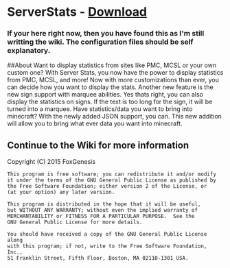 # ServerStats - [Download](http://www.planetminecraft.com/mod/server-stats-151-supports-pmc/)
### If your here right now, then you have found this as I'm still writting the wiki. The configuration files should be self explanatory.
##About
  Want to display statistics from sites like PMC, MCSL or your own custom one? With Server Stats, you now have the power to display statistics from PMC, MCSL, and more! Now with more customizations than ever, you can decide how you want to display the stats. Another new feature is the new sign support with marquee abilities. Yes thats right, you can also display the statistics on signs. If the text is too long for the sign, it will be turned into a marquee. Have statistics/data you want to bring into minecraft? With the newly added JSON support, you can. This new addition will allow you to bring what ever data you want into minecraft.  

## Continue to the Wiki for more information

Copyright (C) 2015  FoxGenesis

    This program is free software; you can redistribute it and/or modify
    it under the terms of the GNU General Public License as published by
    the Free Software Foundation; either version 2 of the License, or
    (at your option) any later version.

    This program is distributed in the hope that it will be useful,
    but WITHOUT ANY WARRANTY; without even the implied warranty of
    MERCHANTABILITY or FITNESS FOR A PARTICULAR PURPOSE.  See the
    GNU General Public License for more details.

    You should have received a copy of the GNU General Public License along
    with this program; if not, write to the Free Software Foundation, Inc.,
    51 Franklin Street, Fifth Floor, Boston, MA 02110-1301 USA.
